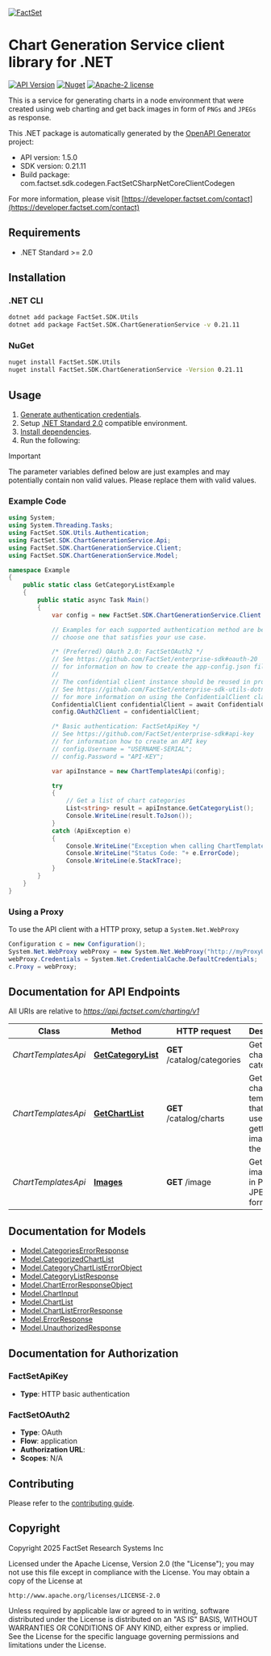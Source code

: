 [![FactSet](https://raw.githubusercontent.com/factset/enterprise-sdk/main/docs/images/factset-logo.svg)](https://www.factset.com)

# Chart Generation Service client library for .NET

[![API Version](https://img.shields.io/badge/api-v1.5.0-blue)](https://developer.factset.com/api-catalog/chart-generation-service)
[![Nuget](https://img.shields.io/badge/nuget-v0.21.11-orange)](https://www.nuget.org/packages/FactSet.SDK.ChartGenerationService/0.21.11)
[![Apache-2 license](https://img.shields.io/badge/license-Apache2-brightgreen.svg)](https://www.apache.org/licenses/LICENSE-2.0)

This is a service for generating charts in a node environment that were created using web charting and get back images in form of `PNGs` and `JPEGs` as response.

This .NET package is automatically generated by the [OpenAPI Generator](https://openapi-generator.tech) project:

- API version: 1.5.0
- SDK version: 0.21.11
- Build package: com.factset.sdk.codegen.FactSetCSharpNetCoreClientCodegen

For more information, please visit [https://developer.factset.com/contact](https://developer.factset.com/contact)

## Requirements

* .NET Standard >= 2.0

## Installation

### .NET CLI

```bash
dotnet add package FactSet.SDK.Utils
dotnet add package FactSet.SDK.ChartGenerationService -v 0.21.11
```

### NuGet

```bash
nuget install FactSet.SDK.Utils
nuget install FactSet.SDK.ChartGenerationService -Version 0.21.11
```

## Usage

1. [Generate authentication credentials](../../../../README.md#authentication).
2. Setup [.NET Standard 2.0](https://docs.microsoft.com/en-us/dotnet/standard/net-standard?tabs=net-standard-2-0) compatible environment.
3. [Install dependencies](#installation).
4. Run the following:

> [!IMPORTANT]
> The parameter variables defined below are just examples and may potentially contain non valid values. Please replace them with valid values.

### Example Code

```csharp
using System;
using System.Threading.Tasks;
using FactSet.SDK.Utils.Authentication;
using FactSet.SDK.ChartGenerationService.Api;
using FactSet.SDK.ChartGenerationService.Client;
using FactSet.SDK.ChartGenerationService.Model;

namespace Example
{
    public static class GetCategoryListExample
    {
        public static async Task Main()
        {
            var config = new FactSet.SDK.ChartGenerationService.Client.Configuration();

            // Examples for each supported authentication method are below,
            // choose one that satisfies your use case.

            /* (Preferred) OAuth 2.0: FactSetOAuth2 */
            // See https://github.com/FactSet/enterprise-sdk#oauth-20
            // for information on how to create the app-config.json file
            //
            // The confidential client instance should be reused in production environments.
            // See https://github.com/FactSet/enterprise-sdk-utils-dotnet#authentication
            // for more information on using the ConfidentialClient class
            ConfidentialClient confidentialClient = await ConfidentialClient.CreateAsync("/path/to/app-config.json");
            config.OAuth2Client = confidentialClient;

            /* Basic authentication: FactSetApiKey */
            // See https://github.com/FactSet/enterprise-sdk#api-key
            // for information how to create an API key
            // config.Username = "USERNAME-SERIAL";
            // config.Password = "API-KEY";

            var apiInstance = new ChartTemplatesApi(config);

            try
            {
                // Get a list of chart categories
                List<string> result = apiInstance.GetCategoryList();
                Console.WriteLine(result.ToJson());
            }
            catch (ApiException e)
            {
                Console.WriteLine("Exception when calling ChartTemplatesApi.GetCategoryList: " + e.Message );
                Console.WriteLine("Status Code: "+ e.ErrorCode);
                Console.WriteLine(e.StackTrace);
            }
        }
    }
}
```

### Using a Proxy

To use the API client with a HTTP proxy, setup a `System.Net.WebProxy`

```csharp
Configuration c = new Configuration();
System.Net.WebProxy webProxy = new System.Net.WebProxy("http://myProxyUrl:80/");
webProxy.Credentials = System.Net.CredentialCache.DefaultCredentials;
c.Proxy = webProxy;
```

## Documentation for API Endpoints

All URIs are relative to *https://api.factset.com/charting/v1*

Class | Method | HTTP request | Description
------------ | ------------- | ------------- | -------------
*ChartTemplatesApi* | [**GetCategoryList**](https://github.com/FactSet/enterprise-sdk/tree/main/code/dotnet/ChartGenerationService/v1/docs/ChartTemplatesApi.md#getcategorylist) | **GET** /catalog/categories | Get a list of chart categories
*ChartTemplatesApi* | [**GetChartList**](https://github.com/FactSet/enterprise-sdk/tree/main/code/dotnet/ChartGenerationService/v1/docs/ChartTemplatesApi.md#getchartlist) | **GET** /catalog/charts | Get a list of chart templates that can be used for getting the image from the service.
*ChartTemplatesApi* | [**Images**](https://github.com/FactSet/enterprise-sdk/tree/main/code/dotnet/ChartGenerationService/v1/docs/ChartTemplatesApi.md#images) | **GET** /image | Get chart image back in PNG or JPEG formats


## Documentation for Models

 - [Model.CategoriesErrorResponse](https://github.com/FactSet/enterprise-sdk/tree/main/code/dotnet/ChartGenerationService/v1/docs/CategoriesErrorResponse.md)
 - [Model.CategorizedChartList](https://github.com/FactSet/enterprise-sdk/tree/main/code/dotnet/ChartGenerationService/v1/docs/CategorizedChartList.md)
 - [Model.CategoryChartListErrorObject](https://github.com/FactSet/enterprise-sdk/tree/main/code/dotnet/ChartGenerationService/v1/docs/CategoryChartListErrorObject.md)
 - [Model.CategoryListResponse](https://github.com/FactSet/enterprise-sdk/tree/main/code/dotnet/ChartGenerationService/v1/docs/CategoryListResponse.md)
 - [Model.ChartErrorResponseObject](https://github.com/FactSet/enterprise-sdk/tree/main/code/dotnet/ChartGenerationService/v1/docs/ChartErrorResponseObject.md)
 - [Model.ChartInput](https://github.com/FactSet/enterprise-sdk/tree/main/code/dotnet/ChartGenerationService/v1/docs/ChartInput.md)
 - [Model.ChartList](https://github.com/FactSet/enterprise-sdk/tree/main/code/dotnet/ChartGenerationService/v1/docs/ChartList.md)
 - [Model.ChartListErrorResponse](https://github.com/FactSet/enterprise-sdk/tree/main/code/dotnet/ChartGenerationService/v1/docs/ChartListErrorResponse.md)
 - [Model.ErrorResponse](https://github.com/FactSet/enterprise-sdk/tree/main/code/dotnet/ChartGenerationService/v1/docs/ErrorResponse.md)
 - [Model.UnauthorizedResponse](https://github.com/FactSet/enterprise-sdk/tree/main/code/dotnet/ChartGenerationService/v1/docs/UnauthorizedResponse.md)


## Documentation for Authorization


### FactSetApiKey

- **Type**: HTTP basic authentication


### FactSetOAuth2

- **Type**: OAuth
- **Flow**: application
- **Authorization URL**: 
- **Scopes**: N/A


## Contributing

Please refer to the [contributing guide](../../../../CONTRIBUTING.md).

## Copyright

Copyright 2025 FactSet Research Systems Inc

Licensed under the Apache License, Version 2.0 (the "License");
you may not use this file except in compliance with the License.
You may obtain a copy of the License at

    http://www.apache.org/licenses/LICENSE-2.0

Unless required by applicable law or agreed to in writing, software
distributed under the License is distributed on an "AS IS" BASIS,
WITHOUT WARRANTIES OR CONDITIONS OF ANY KIND, either express or implied.
See the License for the specific language governing permissions and
limitations under the License.

